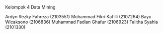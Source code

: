 Kelompok 4 Data Mining

Ardyn Rezky Fahreza (2103551)
Muhammad Fikri Kafilli (2107264)
Bayu Wicaksono (2106836)
Muhammad Fadlan Ghafur (2106923)
Talitha Syahla (2101330)
